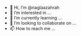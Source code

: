 - 👋 Hi, I’m @naglaazahrah
- 👀 I’m interested in ...
- 🌱 I’m currently learning ...
- 💞️ I’m looking to collaborate on ...
- 📫 How to reach me ...

<!---
naglaazahrah/naglaazahrah is a ✨ special ✨ repository because its `README.md` (this file) appears on your GitHub profile.
You can click the Preview link to take a look at your changes.
--->
